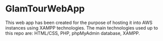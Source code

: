 # GlamTourWebApp

This web app has been created for the purpose of hosting it into AWS instances using XAMPP technologies. 
The main technologies used up to this repo are: HTML/CSS, PHP, phpMyAdmin database, XAMPP.
